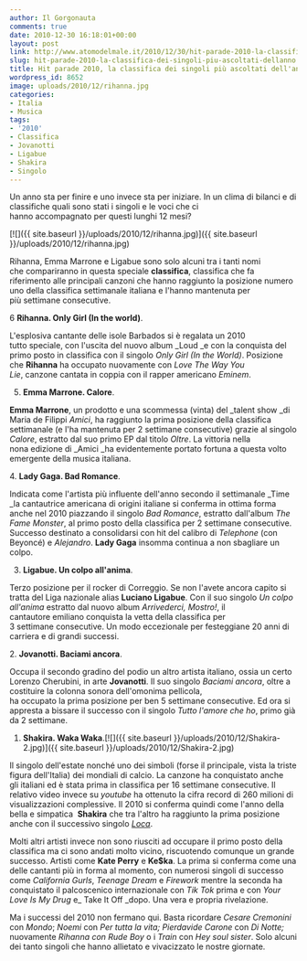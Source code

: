 ```yaml
---
author: Il Gorgonauta
comments: true
date: 2010-12-30 16:18:01+00:00
layout: post
link: http://www.atomodelmale.it/2010/12/30/hit-parade-2010-la-classifica-dei-singoli-piu-ascoltati-dellanno/
slug: hit-parade-2010-la-classifica-dei-singoli-piu-ascoltati-dellanno
title: Hit parade 2010, la classifica dei singoli più ascoltati dell'anno.
wordpress_id: 8652
image: uploads/2010/12/rihanna.jpg
categories:
- Italia
- Musica
tags:
- '2010'
- Classifica
- Jovanotti
- Ligabue
- Shakira
- Singolo
---
```


Un anno sta per finire e uno invece sta per iniziare. In un clima di bilanci e di classifiche quali sono stati i singoli e le voci che ci hanno accompagnato per questi lunghi 12 mesi?

[![]({{ site.baseurl }}/uploads/2010/12/rihanna.jpg)]({{ site.baseurl }}/uploads/2010/12/rihanna.jpg)

Rihanna, Emma Marrone e Ligabue sono solo alcuni tra i tanti nomi che compariranno in questa speciale **classifica**, classifica che fa riferimento alle principali canzoni che hanno raggiunto la posizione numero uno della classifica settimanale italiana e l'hanno mantenuta per più settimane consecutive.

6 **Rihanna. Only Girl (In the world)**.

L'esplosiva cantante delle isole Barbados si è regalata un 2010 tutto speciale, con l'uscita del nuovo album _Loud _e con la conquista del primo posto in classifica con il singolo _Only Girl (In the World)_. Posizione che **Rihanna** ha occupato nuovamente con _Love The Way You Lie_, canzone cantata in coppia con il rapper americano _Eminem_.

5. **Emma Marrone. Calore**.

**Emma Marrone**, un prodotto e una scommessa (vinta) del _talent show _di Maria de Filippi _Amici_, ha raggiunto la prima posizione della classifica settimanale (e l'ha mantenuta per 2 settimane consecutive) grazie al singolo _Calore_, estratto dal suo primo EP dal titolo _Oltre_. La vittoria nella nona edizione di _Amici _ha evidentemente portato fortuna a questa volto emergente della musica italiana.

4. **Lady Gaga. Bad Romance**.

Indicata come l'artista più influente dell'anno secondo il settimanale _Time _la cantautrice americana di origini italiane si conferma in ottima forma anche nel 2010 piazzando il singolo _Bad Romance_, estratto dall'album _The Fame Monster_, al primo posto della classifica per 2 settimane consecutive. Successo destinato a consolidarsi con hit del calibro di _Telephone_ (con Beyoncé) e _Alejandro_. **Lady Gaga** insomma continua a non sbagliare un colpo.

3. **Ligabue. Un colpo all'anima**.

Terzo posizione per il rocker di Correggio. Se non l'avete ancora capito si tratta del Liga nazionale alias **Luciano Ligabue**. Con il suo singolo _Un colpo all'anima_ estratto dal nuovo album _Arrivederci, Mostro!_, il cantautore emiliano conquista la vetta della classifica per 3 settimane consecutive. Un modo eccezionale per festeggiane 20 anni di carriera e di grandi successi.

2. **Jovanotti. Baciami ancora**.

Occupa il secondo gradino del podio un altro artista italiano, ossia un certo Lorenzo Cherubini, in arte **Jovanotti**. Il suo singolo _Baciami ancora_, oltre a costituire la colonna sonora dell'omonima pellicola, ha occupato la prima posizione per ben 5 settimane consecutive. Ed ora si appresta a bissare il successo con il singolo _Tutto l'amore che ho_, primo già da 2 settimane.

1. **Shakira. Waka Waka**.[![]({{ site.baseurl }}/uploads/2010/12/Shakira-2.jpg)]({{ site.baseurl }}/uploads/2010/12/Shakira-2.jpg)

Il singolo dell'estate nonché uno dei simboli (forse il principale, vista la triste figura dell'Italia) dei mondiali di calcio. La canzone ha conquistato anche gli italiani ed è stata prima in classifica per 16 settimane consecutive. Il relativo video invece su _youtube_ ha ottenuto la cifra record di 260 milioni di visualizzazioni complessive. Il 2010 si conferma quindi come l'anno della bella e simpatica  **Shakira** che tra l'altro ha raggiunto la prima posizione anche con il successivo singolo _[Loca](/2010/10/31/shakira-e-diventata-loca-il-nuovo-singolo-del-nuovo-album-the-sun-comes-out/)_.

Molti altri artisti invece non sono riusciti ad occupare il primo posto della classifica ma ci sono andati molto vicino, riscuotendo comunque un grande successo. Artisti come **Kate Perry** e **Ke$ka**. La prima si conferma come una delle cantanti più in forma al momento, con numerosi singoli di successo come _California Gurls_, _Teenage Dream_ e _Firework_ mentre la seconda ha conquistato il palcoscenico internazionale con _Tik Tok_ prima e con _Your Love Is My Drug_ e_ Take It Off _dopo. Una vera e propria rivelazione.

Ma i successi del 2010 non fermano qui. Basta ricordare _Cesare Cremonini_ con _Mondo_; _Noemi_ con _Per tutta la vita;_ _Pierdavide Carone_ con _Di Notte;_ nuovamente _Rihanna _con_ Rude Boy_ o i _Train_ con _Hey soul sister_. Solo alcuni dei tanto singoli che hanno allietato e vivacizzato le nostre giornate.
